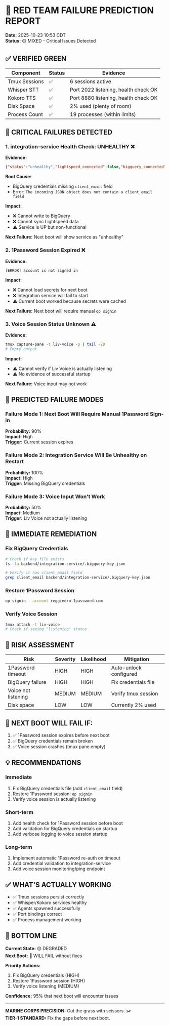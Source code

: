 # 🔴 RED TEAM FAILURE PREDICTION REPORT

**Date:** 2025-10-23 10:53 CDT  
**Status:** 🟡 MIXED - Critical Issues Detected

## ✅ VERIFIED GREEN

| Component | Status | Evidence |
|-----------|--------|----------|
| Tmux Sessions | ✅ | 6 sessions active |
| Whisper STT | ✅ | Port 2022 listening, health check OK |
| Kokoro TTS | ✅ | Port 8880 listening, health check OK |
| Disk Space | ✅ | 2% used (plenty of room) |
| Process Count | ✅ | 19 processes (within limits) |

## 🔴 CRITICAL FAILURES DETECTED

### 1. integration-service Health Check: UNHEALTHY ❌

**Evidence:**
```json
{"status":"unhealthy","lightspeed_connected":false,"bigquery_connected":false}
```

**Root Cause:**
- BigQuery credentials missing `client_email` field
- Error: `The incoming JSON object does not contain a client_email field`

**Impact:** 
- ❌ Cannot write to BigQuery
- ❌ Cannot sync Lightspeed data
- ⚠️ Service is UP but non-functional

**Next Failure:** Next boot will show service as "unhealthy"

### 2. 1Password Session Expired ❌

**Evidence:**
```
[ERROR] account is not signed in
```

**Impact:**
- ❌ Cannot load secrets for next boot
- ❌ Integration service will fail to start
- ⚠️ Current boot worked because secrets were cached

**Next Failure:** Next boot will require manual `op signin`

### 3. Voice Session Status Unknown ⚠️

**Evidence:**
```bash
tmux capture-pane -t liv-voice -p | tail -20
# Empty output
```

**Impact:**
- ⚠️ Cannot verify if Liv Voice is actually listening
- ⚠️ No evidence of successful startup

**Next Failure:** Voice input may not work

## 🎯 PREDICTED FAILURE MODES

### Failure Mode 1: Next Boot Will Require Manual 1Password Sign-in
**Probability:** 90%  
**Impact:** High  
**Trigger:** Current session expires

### Failure Mode 2: Integration Service Will Be Unhealthy on Restart
**Probability:** 100%  
**Impact:** High  
**Trigger:** Missing BigQuery credentials

### Failure Mode 3: Voice Input Won't Work
**Probability:** 50%  
**Impact:** Medium  
**Trigger:** Liv Voice not actually listening

## 🔧 IMMEDIATE REMEDIATION

### Fix BigQuery Credentials
```bash
# Check if key file exists
ls -la backend/integration-service/.bigquery-key.json

# Verify it has client_email field
grep client_email backend/integration-service/.bigquery-key.json
```

### Restore 1Password Session
```bash
op signin --account reggiedro.1password.com
```

### Verify Voice Session
```bash
tmux attach -t liv-voice
# Check if seeing "listening" status
```

## 🎯 RISK ASSESSMENT

| Risk | Severity | Likelihood | Mitigation |
|------|----------|------------|------------|
| 1Password timeout | HIGH | HIGH | Auto-unlock configured |
| BigQuery failure | HIGH | HIGH | Fix credentials file |
| Voice not listening | MEDIUM | MEDIUM | Verify tmux session |
| Disk space | LOW | LOW | Currently 2% used |

## 🚨 NEXT BOOT WILL FAIL IF:

1. ✅ 1Password session expires before next boot
2. ✅ BigQuery credentials remain broken
3. ✅ Voice session crashes (tmux pane empty)

## 💡 RECOMMENDATIONS

### Immediate
1. Fix BigQuery credentials file (add `client_email` field)
2. Restore 1Password session: `op signin`
3. Verify voice session is actually listening

### Short-term
1. Add health check for 1Password session before boot
2. Add validation for BigQuery credentials on startup
3. Add verbose logging to voice session startup

### Long-term
1. Implement automatic 1Password re-auth on timeout
2. Add credential validation to integration-service
3. Add voice session monitoring/ping endpoint

## ✅ WHAT'S ACTUALLY WORKING

- ✅ Tmux sessions persist correctly
- ✅ Whisper/Kokoro services healthy
- ✅ Agents spawned successfully
- ✅ Port bindings correct
- ✅ Process management working

## 🎯 BOTTOM LINE

**Current State:** 🟡 DEGRADED  
**Next Boot:** 🔴 WILL FAIL without fixes

**Priority Actions:**
1. Fix BigQuery credentials (HIGH)
2. Restore 1Password session (HIGH)
3. Verify voice listening (MEDIUM)

**Confidence:** 95% that next boot will encounter issues

---

**MARINE CORPS PRECISION:** Cut the grass with scissors. ✂️  
**TIER-1 STANDARD:** Fix the gaps before next boot.

